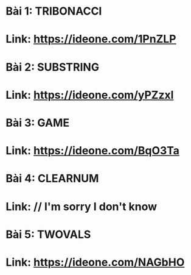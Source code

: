 # Bài 1: TRIBONACCI
# Link: https://ideone.com/1PnZLP

# Bài 2: SUBSTRING
# Link: https://ideone.com/yPZzxl

# Bài 3: GAME
# Link: https://ideone.com/BqO3Ta

# Bài 4: CLEARNUM
# Link: // I'm sorry I don't know

# Bài 5: TWOVALS
# Link: https://ideone.com/NAGbHO
